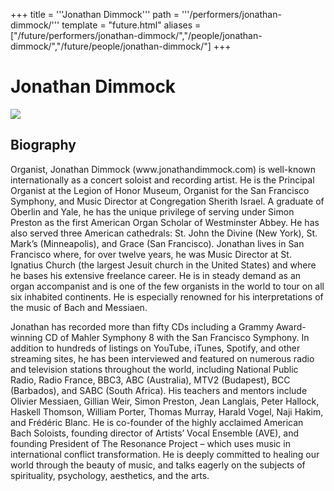 +++
title = '''Jonathan Dimmock'''
path = '''/performers/jonathan-dimmock/'''
template = "future.html"
aliases = ["/future/performers/jonathan-dimmock/","/people/jonathan-dimmock/","/future/people/jonathan-dimmock/"]
+++

<h1>Jonathan Dimmock</h1>

<img class="speaker-photo" src="https://custom.cvent.com/C3A4539B19F74ABCB6FCE437F6BC0A74/files/event/910aaf2914d44586a56fbd0b3b2c31c0/31e8507c038747a18602b92a3d2c1fca.png">
<h2>Biography</h2>
<p>Organist, Jonathan Dimmock (www.jonathandimmock.com) is well-known internationally as a concert soloist and recording artist.  He is the Principal Organist at the Legion of Honor Museum, Organist for the San Francisco Symphony, and Music Director at Congregation Sherith Israel. A graduate of Oberlin and Yale, he has the unique privilege of serving under Simon Preston as the first American Organ Scholar of Westminster Abbey. He has also served three American cathedrals:  St. John the Divine (New York), St. Mark’s (Minneapolis), and Grace (San Francisco).  Jonathan lives in San Francisco where, for over twelve years, he was Music Director at St. Ignatius Church (the largest Jesuit church in the United States) and where he bases his extensive freelance career. He is in steady demand as an organ accompanist and is one of the few organists in the world to tour on all six inhabited continents. He is especially renowned for his interpretations of the music of Bach and Messiaen.

Jonathan has recorded more than fifty CDs including a Grammy Award-winning CD of Mahler Symphony 8 with the San Francisco Symphony. In addition to hundreds of listings on YouTube, iTunes, Spotify, and other streaming sites, he has been interviewed and featured on numerous radio and television stations throughout the world, including National Public Radio, Radio France, BBC3, ABC (Australia), MTV2 (Budapest), BCC (Barbados), and SABC (South Africa). His teachers and mentors include Olivier Messiaen, Gillian Weir, Simon Preston, Jean Langlais, Peter Hallock, Haskell Thomson, William Porter, Thomas Murray, Harald Vogel, Naji Hakim, and Frédéric Blanc. He is co-founder of the highly acclaimed American Bach Soloists, founding director of Artists’ Vocal Ensemble (AVE), and founding President of The Resonance Project – which uses music in international conflict transformation.  He is deeply committed to healing our world through the beauty of music, and talks eagerly on the subjects of spirituality, psychology, aesthetics, and the arts.</p>

